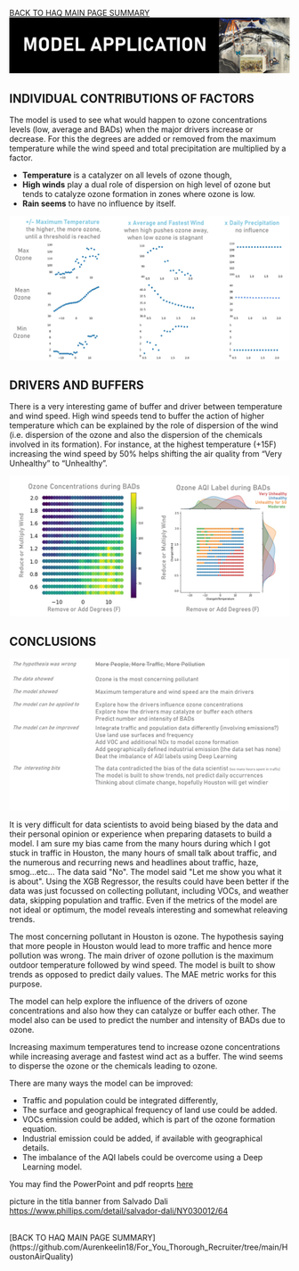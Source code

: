 [BACK TO HAQ MAIN PAGE SUMMARY](https://github.com/Aurenkeelin18/For_You_Thorough_Recruiter/tree/main/HoustonAirQuality)
<br>
![cover](https://github.com/Aurenkeelin18/For_You_Thorough_Recruiter/blob/main/HoustonAirQuality/06_Images/HAQ_MAPP_Title2.png)

## INDIVIDUAL CONTRIBUTIONS OF FACTORS
The model is used to see what would happen to ozone concentrations levels (low, average and BADs) when the major drivers increase or decrease. For this the degrees are added or removed from the maximum temperature while the wind speed and total precipitation are multiplied by a factor. 
* **Temperature** is a catalyzer on all levels of ozone though,
* **High winds** play a dual role of dispersion on high level of ozone but tends to catalyze ozone formation in zones where ozone is low. 
* **Rain seems** to have no influence by itself.


![slide1](https://github.com/Aurenkeelin18/For_You_Thorough_Recruiter/blob/main/HoustonAirQuality/06_Images/HAQ_MAPP_slide1.png)

## DRIVERS AND BUFFERS
There is a very interesting game of buffer and driver between temperature and wind speed. High wind speeds tend to buffer the action of higher temperature which can be explained by the role of dispersion of the wind (i.e. dispersion of the ozone and also the dispersion of the chemicals involved in its formation). For instance, at the highest temperature (+15F) increasing the wind speed by 50% helps shifting the air quality from “Very Unhealthy” to “Unhealthy”.

![slide2](https://github.com/Aurenkeelin18/For_You_Thorough_Recruiter/blob/main/HoustonAirQuality/06_Images/HAQ_MAPP_slide2.png)


## CONCLUSIONS

![slide3](https://github.com/Aurenkeelin18/For_You_Thorough_Recruiter/blob/main/HoustonAirQuality/06_Images/HAQ_MAPP_slide3.png)

It is very difficult for data scientists to avoid being biased by the data and their personal opinion or experience when preparing datasets to build a model. I am sure my bias came from the many hours during which I got stuck in traffic in Houston, the many hours of small talk about traffic, and the numerous and recurring news and headlines about traffic, haze, smog...etc... 
The data said "No".
The model said "Let me show you what it is about".
Using the XGB Regressor, the results could have been better if the data was just focussed on collecting pollutant, including VOCs, and weather data, skipping population and traffic. Even if the metrics of the model are not ideal or optimum, the model reveals interesting and somewhat releaving trends. 

The most concerning pollutant in Houston is ozone. The hypothesis saying that more people in Houston would lead to more traffic and hence more pollution was wrong. The main driver of ozone pollution is the maximum outdoor temperature followed by wind speed.
The model is built to show trends as opposed to predict daily values. The MAE metric works for this purpose.

The model can help explore the influence of the drivers of ozone concentrations and  also how they can catalyze or buffer each other. The model also can be used to predict the number and intensity of BADs due to ozone.

Increasing maximum temperatures tend to increase ozone concentrations while increasing average and fastest wind act as a buffer. The wind seems to disperse the ozone or the chemicals leading to ozone.

There are many ways the model can be improved: 
* Traffic and population could be integrated differently,
* The surface and geographical frequency of land use could be added.
* VOCs emission could be added, which is part of the ozone formation equation.
* Industrial emission could be added, if available with geographical details.
* The imbalance of the AQI labels could be overcome using a Deep Learning model.

You may find the PowerPoint and pdf reoprts [here](https://github.com/Aurenkeelin18/For_You_Thorough_Recruiter/blob/main/HoustonAirQuality/07_Reports/)




picture in the titla banner from Salvado Dali https://www.phillips.com/detail/salvador-dali/NY030012/64

<br>
[BACK TO HAQ MAIN PAGE SUMMARY](https://github.com/Aurenkeelin18/For_You_Thorough_Recruiter/tree/main/HoustonAirQuality)
<br>
